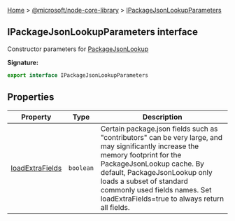 [Home](./index) &gt; [@microsoft/node-core-library](./node-core-library.md) &gt; [IPackageJsonLookupParameters](./node-core-library.ipackagejsonlookupparameters.md)

## IPackageJsonLookupParameters interface

Constructor parameters for [PackageJsonLookup](./node-core-library.packagejsonlookup.md)

<b>Signature:</b>

```typescript
export interface IPackageJsonLookupParameters 
```

## Properties

|  Property | Type | Description |
|  --- | --- | --- |
|  [loadExtraFields](./node-core-library.ipackagejsonlookupparameters.loadextrafields.md) | `boolean` | Certain package.json fields such as "contributors" can be very large, and may significantly increase the memory footprint for the PackageJsonLookup cache. By default, PackageJsonLookup only loads a subset of standard commonly used fields names. Set loadExtraFields=true to always return all fields. |

